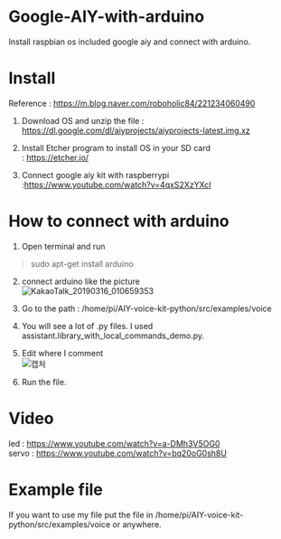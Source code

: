 # Google-AIY-with-arduino
Install raspbian os included google aiy and connect with arduino.

# Install
Reference : https://m.blog.naver.com/roboholic84/221234060490<br>

1. Download OS and unzip the file : https://dl.google.com/dl/aiyprojects/aiyprojects-latest.img.xz<br>

2. Install Etcher program to install OS in your SD card<br>
  : https://etcher.io/ <br>

3. Connect google aiy kit with raspberrypi<br>
  :https://www.youtube.com/watch?v=4qxS2XzYXcI
  
# How to connect with arduino
1. Open terminal and run<br>
>sudo apt-get install arduino<br>


2. connect arduino like the picture<br>
![KakaoTalk_20190316_010659353](https://user-images.githubusercontent.com/42115807/54445354-ecc4fa80-4787-11e9-952c-9b42503e9566.jpg)<br>

3. Go to the path : /home/pi/AIY-voice-kit-python/src/examples/voice <br>

4. You will see a lot of .py files. I used assistant.library_with_local_commands_demo.py.

5. Edit where I comment<br>
![캡처](https://user-images.githubusercontent.com/42115807/54445814-ef741f80-4788-11e9-8a35-629cde77e1e7.PNG)

6. Run the file.

# Video
led : https://www.youtube.com/watch?v=a-DMh3V5OG0<br>
servo : https://www.youtube.com/watch?v=bq20oG0sh8U

# Example file
If you want to use my file put the file in /home/pi/AIY-voice-kit-python/src/examples/voice or anywhere.

